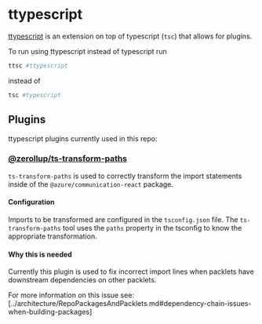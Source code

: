 # ttypescript

[ttypescript](https://github.com/cevek/ttypescript) is an extension on top of typescript (`tsc`) that allows for plugins.

To run using ttypescript instead of typescript run

```bash
ttsc #ttypescript
```

instead of

```bash
tsc #typescript
```

## Plugins

ttypescript plugins currently used in this repo:

### [@zerollup/ts-transform-paths](https://github.com/zerkalica/zerollup/tree/master/packages/ts-transform-paths)

`ts-transform-paths` is used to correctly transform the import statements inside of the `@azure/communication-react` package.

#### Configuration

Imports to be transformed are configured in the `tsconfig.json` file. The `ts-transform-paths` tool uses the `paths` property in the tsconfig to know the appropriate transformation.

#### Why this is needed

Currently this plugin is used to fix incorrect import lines when packlets have downstream dependencies on other packlets.

For more information on this issue see: [../architecture/RepoPackagesAndPacklets.md#dependency-chain-issues-when-building-packages]
